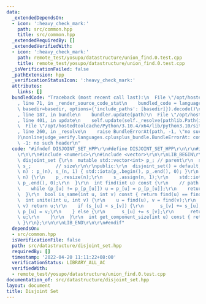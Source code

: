 ```yaml
---
data:
  _extendedDependsOn:
  - icon: ':heavy_check_mark:'
    path: src/common.hpp
    title: src/common.hpp
  _extendedRequiredBy: []
  _extendedVerifiedWith:
  - icon: ':heavy_check_mark:'
    path: remote_test/yosupo/datastructure/union_find.0.test.cpp
    title: remote_test/yosupo/datastructure/union_find.0.test.cpp
  _isVerificationFailed: false
  _pathExtension: hpp
  _verificationStatusIcon: ':heavy_check_mark:'
  attributes:
    links: []
  bundledCode: "Traceback (most recent call last):\n  File \"/opt/hostedtoolcache/Python/3.10.4/x64/lib/python3.10/site-packages/onlinejudge_verify/documentation/build.py\"\
    , line 71, in _render_source_code_stat\n    bundled_code = language.bundle(stat.path,\
    \ basedir=basedir, options={'include_paths': [basedir]}).decode()\n  File \"/opt/hostedtoolcache/Python/3.10.4/x64/lib/python3.10/site-packages/onlinejudge_verify/languages/cplusplus.py\"\
    , line 187, in bundle\n    bundler.update(path)\n  File \"/opt/hostedtoolcache/Python/3.10.4/x64/lib/python3.10/site-packages/onlinejudge_verify/languages/cplusplus_bundle.py\"\
    , line 401, in update\n    self.update(self._resolve(pathlib.Path(included), included_from=path))\n\
    \  File \"/opt/hostedtoolcache/Python/3.10.4/x64/lib/python3.10/site-packages/onlinejudge_verify/languages/cplusplus_bundle.py\"\
    , line 260, in _resolve\n    raise BundleErrorAt(path, -1, \"no such header\"\
    )\nonlinejudge_verify.languages.cplusplus_bundle.BundleErrorAt: common.hpp: line\
    \ -1: no such header\n"
  code: "#ifndef DISJOINT_SET_HPP\r\n#define DISJOINT_SET_HPP\r\n\r\n#include \"common.hpp\"\
    \r\n\r\n#include <numeric>\r\n#include <vector>\r\n\r\nLIB_BEGIN\r\n\r\nclass\
    \ disjoint_set {\r\n  mutable std::vector<int> p_; // parent\r\n  std::vector<int>\
    \ s_;         // size\r\n\r\npublic:\r\n  disjoint_set() = default;\r\n  disjoint_set(int\
    \ n) : p_(n), s_(n, 1) { std::iota(p_.begin(), p_.end(), 0); }\r\n  void make_set(int\
    \ n) {\r\n    p_.resize(n);\r\n    s_.assign(n, 1);\r\n    std::iota(p_.begin(),\
    \ p_.end(), 0);\r\n  }\r\n  int find(int u) const {\r\n    // path havling\r\n\
    \    while (p_[u] != p_[p_[u]]) u = p_[u] = p_[p_[u]];\r\n    return p_[u];\r\n\
    \  }\r\n  bool is_same(int u, int v) const { return find(u) == find(v); }\r\n\
    \  int unite(int u, int v) {\r\n    u = find(u), v = find(v);\r\n    if (u ==\
    \ v) return u;\r\n    if (s_[u] < s_[v]) {\r\n      s_[v] += s_[u];\r\n      return\
    \ p_[u] = v;\r\n    } else {\r\n      s_[u] += s_[v];\r\n      return p_[v] =\
    \ u;\r\n    }\r\n  }\r\n  int get_component_size(int u) const { return s_[find(u)];\
    \ }\r\n};\r\n\r\nLIB_END\r\n\r\n#endif"
  dependsOn:
  - src/common.hpp
  isVerificationFile: false
  path: src/datastructure/disjoint_set.hpp
  requiredBy: []
  timestamp: '2022-04-20 11:11:22+08:00'
  verificationStatus: LIBRARY_ALL_AC
  verifiedWith:
  - remote_test/yosupo/datastructure/union_find.0.test.cpp
documentation_of: src/datastructure/disjoint_set.hpp
layout: document
title: Disjoint Set
---
```

